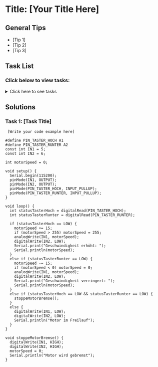 # Title: [Your Title Here]

## General Tips
- [Tip 1]
- [Tip 2]
- [Tip 3]

## Task List
### Click below to view tasks:
<details>
  <summary>Click here to see tasks</summary>
  - [Task 1: Enter Task Description]
  
</details>

## Solutions

### Task 1: [Task Title]
```Arduino
 [Write your code example here]

#define PIN_TASTER_HOCH A1  
#define PIN_TASTER_RUNTER A2  
const int IN1 = 5;     
const int IN2 = 6;     

int motorSpeed = 0;    

void setup() {
  Serial.begin(115200);
  pinMode(IN1, OUTPUT); 
  pinMode(IN2, OUTPUT);
  pinMode(PIN_TASTER_HOCH, INPUT_PULLUP); 
  pinMode(PIN_TASTER_RUNTER, INPUT_PULLUP); 
}

void loop() {
  int statusTasterHoch = digitalRead(PIN_TASTER_HOCH);
  int statusTasterRunter = digitalRead(PIN_TASTER_RUNTER);
  
  if (statusTasterHoch == LOW) { 
    motorSpeed += 15; 
    if (motorSpeed > 255) motorSpeed = 255; 
    analogWrite(IN1, motorSpeed); 
    digitalWrite(IN2, LOW);
    Serial.print("Geschwindigkeit erhöht: ");
    Serial.println(motorSpeed);
  } 
  else if (statusTasterRunter == LOW) { 
    motorSpeed -= 15; 
    if (motorSpeed < 0) motorSpeed = 0; 
    analogWrite(IN1, motorSpeed); 
    digitalWrite(IN2, LOW);
    Serial.print("Geschwindigkeit verringert: ");
    Serial.println(motorSpeed);
  } 
  else if (statusTasterHoch == LOW && statusTasterRunter == LOW) { 
    stoppeMotorBremse();
  } 
  else { 
    digitalWrite(IN1, LOW);
    digitalWrite(IN2, LOW);
    Serial.println("Motor im Freilauf");
  }
}

void stoppeMotorBremse() {
  digitalWrite(IN1, HIGH);
  digitalWrite(IN2, HIGH);
  motorSpeed = 0; 
  Serial.println("Motor wird gebremst");
}